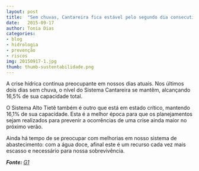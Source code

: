 ```yaml
---
layout: post
title:  "Sem chuvas, Cantareira fica estável pelo segundo dia consecutivo"
date:   2015-09-17
author: Tonia Dias
categories: 
- blog
- hidrologia
- prevenção
- riscos
img: 20150917-1.jpg
thumb: thumb-sustentabilidade.png
---
```


A crise hídrica continua preocupante em nossos dias atuais. Nos últimos dois dias sem chuva, o nível do Sistema Cantareira se mantêm, alcançando 16,5% de sua capacidade total. <!--more-->

O Sistema Alto Tietê também é outro que está em estado crítico, mantendo 16,1% de sua capacidade. Esta é a melhor época para que os planejamentos sejam realizados para prevenir a ocorrências de uma crise ainda maior no próximo verão.

Ainda há tempo de se preocupar com melhorias em nosso sistema de abastecimento: com a água doce, afinal este é um recurso cada vez mais escasso e necessário para nossa sobrevivência.

<i><b>Fonte: </b><a href="http://g1.globo.com/sao-paulo/noticia/2015/09/sem-chuvas-cantareira-fica-estavel-pelo-segundo-dia-consecutivo.html">G1</a></i>